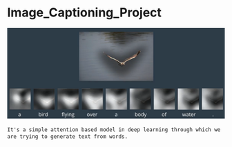 # Image_Captioning_Project

<img src="images/Attention.png" >


~~~
It's a simple attention based model in deep learning through which we are trying to generate text from words.
~~~

